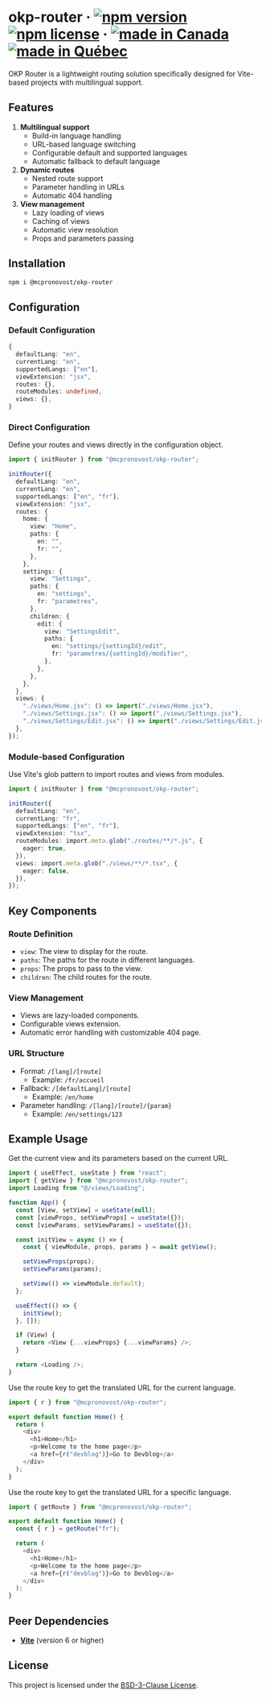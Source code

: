 # okp-router &middot; [![npm version](https://img.shields.io/npm/v/@mcpronovost/okp-router.svg?style=flat)](https://www.npmjs.com/package/@mcpronovost/okp-router) [![npm license](https://img.shields.io/npm/l/@mcpronovost/okp-router?color=%231081c2)](https://github.com/mcpronovost/okp-router/blob/main/LICENSE) &middot; [![made in Canada](https://img.shields.io/badge/made%20in-Canada-FF0000)](#) [![made in Québec](https://img.shields.io/badge/fait%20au-Québec-003399)](#)

OKP Router is a lightweight routing solution specifically designed for Vite-based projects with multilingual support.

## Features

1. **Multilingual support**
   - Build-in language handling
   - URL-based language switching
   - Configurable default and supported languages
   - Automatic fallback to default language
2. **Dynamic routes**
   - Nested route support
   - Parameter handling in URLs
   - Automatic 404 handling
3. **View management**
   - Lazy loading of views
   - Caching of views
   - Automatic view resolution
   - Props and parameters passing

## Installation

```bash
npm i @mcpronovost/okp-router
```

## Configuration

### Default Configuration

```ts
{
  defaultLang: "en",
  currentLang: "en",
  supportedLangs: ["en"],
  viewExtension: "jsx",
  routes: {},
  routeModules: undefined,
  views: {},
}
```

### Direct Configuration

Define your routes and views directly in the configuration object.

```ts
import { initRouter } from "@mcpronovost/okp-router";

initRouter({
  defaultLang: "en",
  currentLang: "en",
  supportedLangs: ["en", "fr"],
  viewExtension: "jsx",
  routes: {
    home: {
      view: "Home",
      paths: {
        en: "",
        fr: "",
      },
    },
    settings: {
      view: "Settings",
      paths: {
        en: "settings",
        fr: "parametres",
      },
      children: {
        edit: {
          view: "SettingsEdit",
          paths: {
            en: "settings/{settingId}/edit",
            fr: "parametres/{settingId}/modifier",
          },
        },
      },
    },
  },
  views: {
    "./views/Home.jsx": () => import("./views/Home.jsx"),
    "./views/Settings.jsx": () => import("./views/Settings.jsx"),
    "./views/Settings/Edit.jsx": () => import("./views/Settings/Edit.jsx"),
  },
});
```

### Module-based Configuration

Use Vite's glob pattern to import routes and views from modules.

```ts
import { initRouter } from "@mcpronovost/okp-router";

initRouter({
  defaultLang: "en",
  currentLang: "fr",
  supportedLangs: ["en", "fr"],
  viewExtension: "tsx",
  routeModules: import.meta.glob("./routes/**/*.js", {
    eager: true,
  }),
  views: import.meta.glob("./views/**/*.tsx", {
    eager: false,
  }),
});
```

## Key Components

### Route Definition

- `view`: The view to display for the route.
- `paths`: The paths for the route in different languages.
- `props`: The props to pass to the view.
- `children`: The child routes for the route.

### View Management

- Views are lazy-loaded components.
- Configurable views extension.
- Automatic error handling with customizable 404 page.

### URL Structure

- Format: `/[lang]/[route]`
  - Example: `/fr/accueil`
- Fallback: `/[defaultLang]/[route]`
  - Example: `/en/home`
- Parameter handling: `/[lang]/[route]/{param}`
  - Example: `/en/settings/123`

## Example Usage

Get the current view and its parameters based on the current URL.

```ts
import { useEffect, useState } from "react";
import { getView } from "@mcpronovost/okp-router";
import Loading from "@/views/Loading";

function App() {
  const [View, setView] = useState(null);
  const [viewProps, setViewProps] = useState({});
  const [viewParams, setViewParams] = useState({});

  const initView = async () => {
    const { viewModule, props, params } = await getView();

    setViewProps(props);
    setViewParams(params);

    setView(() => viewModule.default);
  };

  useEffect(() => {
    initView();
  }, []);

  if (View) {
    return <View {...viewProps} {...viewParams} />;
  }

  return <Loading />;
}
```

Use the route key to get the translated URL for the current language.

```ts
import { r } from "@mcpronovost/okp-router";

export default function Home() {
  return (
    <div>
      <h1>Home</h1>
      <p>Welcome to the home page</p>
      <a href={r("devblog")}>Go to Devblog</a>
    </div>
  );
}
```

Use the route key to get the translated URL for a specific language.

```ts
import { getRoute } from "@mcpronovost/okp-router";

export default function Home() {
  const { r } = getRoute("fr");

  return (
    <div>
      <h1>Home</h1>
      <p>Welcome to the home page</p>
      <a href={r("devblog")}>Go to Devblog</a>
    </div>
  );
}
```

## Peer Dependencies

- **[Vite](https://vitejs.dev/)** (version 6 or higher)

## License

This project is licensed under the [BSD-3-Clause License](LICENSE).
